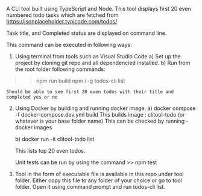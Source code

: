 A CLI tool built using TypeScript and Node.
This tool displays first 20 even numbered todo tasks which are fetched from https://jsonplaceholder.typicode.com/todos/

Task title, and Completed status are displayed on command line.

This command can be executed in following ways:
1. Using terminal from tools such as Visual Studio Code
 a) Set up the project by cloning git repo and all dependencied installed.
 b) Run from the root folder following commands:
  >>  npm run build
  >>  npm i -g
   >> todos-cli list

    Should be able to see first 20 even todos with their title and completed yes or no

2. Using Docker by building and running docker image.
   a) docker compose -f docker-compose.dev.yml build
      This builds image  : clitool-todo (or whatever is your base folder name)
      This can be checked by running - docker images

   b) docker run -it clitool-todo list  

   This lists top 20 even todos.

   Unit tests can be run by using the command >> npm test 

3) Tool in the form of executable file is available in this repo under tool folder.
   Either copy this file to any folder of your choice or go to tool folder.
   Open it using command prompt and run todos-cli list.
